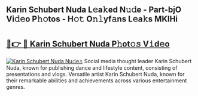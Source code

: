 ## Karin Schubert Nuda L𝚎a𝚔ed N𝚞𝚍e - Part-bjO Vi𝚍𝚎o P𝚑𝚘tos - H𝚘𝚝 O𝚗𝚕yf𝚊ns L𝚎a𝚔s MKIHi

# <h2><a href="http://kf7qsp8.oniu.top/?m=Karin+Schubert+Nuda">🔗👉 🔴 Karin Schubert Nuda P𝚑ot𝚘𝚜 V𝚒d𝚎o</a></h2>

[![Karin Schubert Nuda Nu𝚍e𝚜](https://i.imgur.com/0qMVB7G.gif)](http://kf7qsp8.oniu.top/?m=Karin+Schubert+Nuda)
Social media thought leader Karin Schubert Nuda, known for publishing dance and lifestyle content, consisting of presentations and vlogs. Versatile artist Karin Schubert Nuda, known for their remarkable abilities and achievements across various entertainment genres.  
